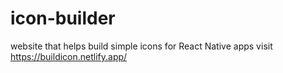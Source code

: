 # icon-builder
website that helps build simple icons for React Native apps visit https://buildicon.netlify.app/
